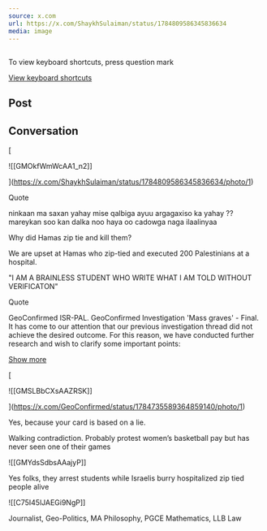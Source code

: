 ```yaml
---
source: x.com
url: https://x.com/ShaykhSulaiman/status/1784809586345836634
media: image
---
```


## 

To view keyboard shortcuts, press question mark

[View keyboard shortcuts](https://x.com/i/keyboard_shortcuts)

## Post

## Conversation

[

![[GMOkfWmWcAA1_n2]]



](https://x.com/ShaykhSulaiman/status/1784809586345836634/photo/1)



Quote

ninkaan ma saxan yahay mise qalbiga ayuu argagaxiso ka yahay ?? mareykan soo kan dalka noo haya oo cadowga naga ilaalinyaa 

Why did Hamas zip tie and kill them?

We are upset at Hamas who zip-tied and executed 200 Palestinians at a hospital.

"I AM A BRAINLESS STUDENT WHO WRITE WHAT I AM TOLD WITHOUT VERIFICATON"

Quote

GeoConfirmed ISR-PAL. GeoConfirmed Investigation 'Mass graves' - Final. It has come to our attention that our previous investigation thread did not achieve the desired outcome. For this reason, we have conducted further research and wish to clarify some important points:

[Show more](https://x.com/GeoConfirmed/status/1784735589364859140)

[

![[GMSLBbCXsAAZRSK]]



](https://x.com/GeoConfirmed/status/1784735589364859140/photo/1)

Yes, because your card is based on a lie.

Walking contradiction. Probably protest women’s basketball pay but has never seen one of their games

![[GMYdsSdbsAAajyP]]

Yes folks, they arrest students while Israelis burry hospitalized zip tied people alive 

![[C75I45lJAEGi9NgP]]

Journalist, Geo-Politics, MA Philosophy, PGCE Mathematics, LLB Law


